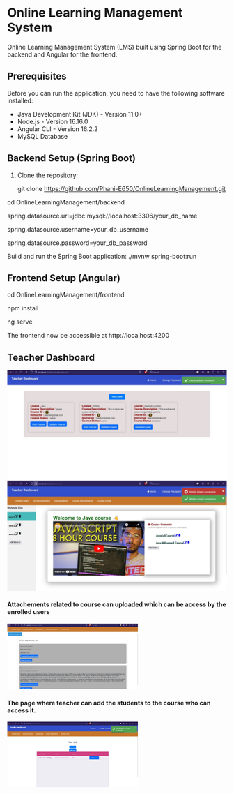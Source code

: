 # Online Learning Management System

Online Learning Management System (LMS) built using Spring Boot for the backend and Angular for the frontend.

## Prerequisites

Before you can run the application, you need to have the following software installed:

- Java Development Kit (JDK) - Version 11.0+
- Node.js - Version 16.16.0
- Angular CLI - Version 16.2.2
- MySQL Database

## Backend Setup (Spring Boot)

1. Clone the repository:
   
   git clone https://github.com/Phani-E650/OnlineLearningManagement.git

cd OnlineLearningManagement/backend

spring.datasource.url=jdbc:mysql://localhost:3306/your_db_name

spring.datasource.username=your_db_username

spring.datasource.password=your_db_password


Build and run the Spring Boot application:
./mvnw spring-boot:run


## Frontend Setup (Angular)

cd OnlineLearningManagement/frontend

npm install

ng serve

The frontend now be accessible at http://localhost:4200

<H2> Teacher Dashboard</H2>

![Teacher home page where teacher can add courses.](./Project_Images/Teacherhome.jpg)
![Couse page where all the details of course can accessed](./Project_Images/Coursehome.jpg)
<h4>Attachements related to course can uploaded which can be access by the enrolled users</h4>
<img src="./Project_Images/CourseAttachments.jpg" alt="Attachements related to course can uploaded which can be access by the enrolled users" width="300">
<h4>The page where teacher can add the students to the course who can access it.</h4>
<img src="./Project_Images/enrolledUsersInCourse.jpg" alt="The page where teacher can add the students to the course who can access it." width="300">

